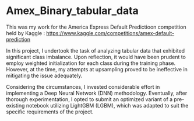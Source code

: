 # Amex_Binary_tabular_data
This was my work for the America Express Default Predictioon competition held by Kaggle : https://www.kaggle.com/competitions/amex-default-prediction

In this project, I undertook the task of analyzing tabular data that exhibited significant class imbalance. Upon reflection, it would have been prudent to employ weighted initialization for each class during the training phase. However, at the time, my attempts at upsampling proved to be ineffective in mitigating the issue adequately.

Considering the circumstances, I invested considerable effort in implementing a Deep Neural Network (DNN) methodology. Eventually, after thorough experimentation, I opted to submit an optimized variant of a pre-existing notebook utilizing LightGBM (LGBM), which was adapted to suit the specific requirements of the project.
